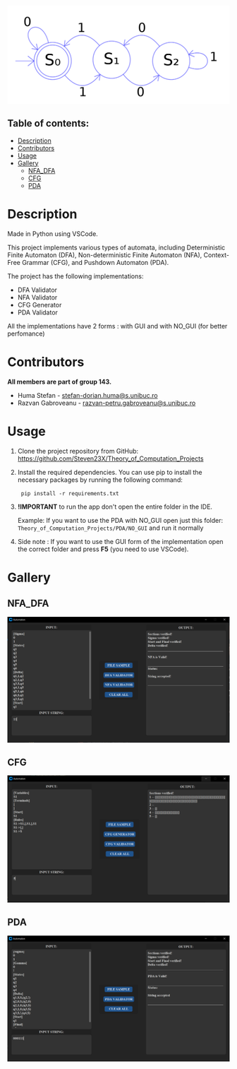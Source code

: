 ![](ReadMe_Resources/lfa.png)

## **Table of contents:**
- [Description](#description)
- [Contributors](#contributors)
- [Usage](#usage)
- [Gallery](#gallery)
  - [NFA\_DFA](#nfa_dfa)
  - [CFG](#cfg)
  - [PDA](#pda)

# Description
Made in Python using VSCode.

This project implements various types of automata, including Deterministic Finite Automaton (DFA), Non-deterministic Finite Automaton (NFA), Context-Free Grammar (CFG), and Pushdown Automaton (PDA).

The project has the following implementations:
- DFA Validator
- NFA Validator
- CFG Generator
- PDA Validator

All the implementations have 2 forms : with GUI and with NO_GUI (for better perfomance)

# Contributors 
**All members are part of group 143.**
- Huma Stefan - stefan-dorian.huma@s.unibuc.ro
- Razvan Gabroveanu - razvan-petru.gabroveanu@s.unibuc.ro

# Usage
1. Clone the project repository from GitHub: https://github.com/Steven23X/Theory_of_Computation_Projects

2. Install the required dependencies. You can use pip to install the necessary packages by running the following command:
   ```
    pip install -r requirements.txt
   ```

3. **!IMPORTANT** to run the app don't open the entire folder in the IDE.

    Example: If you want to use the PDA with NO_GUI open just this folder:
        ```
        Theory_of_Computation_Projects/PDA/NO_GUI
        ```
    and run it normally

4. Side note : If you want to use the GUI form of the implementation open the correct folder and press **F5** (you need to use VSCode).


# Gallery

## NFA_DFA

![](ReadMe_Resources/dfa_nfa.PNG)


## CFG

![](ReadMe_Resources/cfg.PNG)

## PDA

![](ReadMe_Resources/pda.PNG)